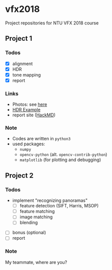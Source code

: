 # vfx2018
Project repositories for NTU VFX 2018 course
## Project 1
### Todos
- [x] alignment
- [x] HDR
- [x] tone mapping
- [x] report
### Links
 - Photos: see [here](https://drive.google.com/drive/folders/1n2MRS0dnZUqbpp71UaaZQJfI-Meora64?usp=sharing)
 - [HDR Example](https://www.learnopencv.com/high-dynamic-range-hdr-imaging-using-opencv-cpp-python/)
 - report site ([HackMD](https://hackmd.io/9t8yhMnDQVy1JbQIWUga9A))

### Note
- Codes are written in `python3`
- used packages:
  - `numpy`
  - `opencv-python` (alt. `opencv-contrib-python`)
  - `matplotlib` (for plotting and debugging)
## Project 2
### Todos
- implement "recognizing panoramas"
    - [ ] feature detection (SIFT, Harris, MSOP)
    - [ ] feature matching
    - [ ] image matching
    - [ ] blending
- [ ] bonus (optional)
- [ ] report
### Note
My teammate, where are you?
